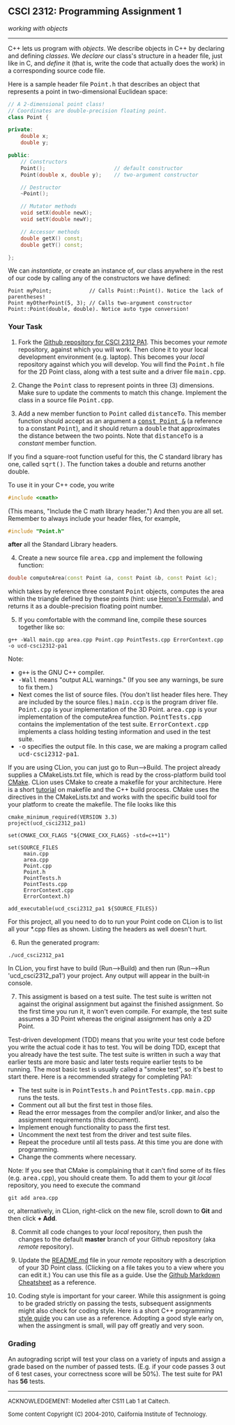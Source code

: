 ## CSCI 2312: Programming Assignment 1

_working with objects_

* * *

C++ lets us program with _objects_. We describe objects in C++ by declaring and defining _classes_. We _declare_ our class's structure in a header file,
just like in C, and _define_ it (that is, write the code that actually does the work) in a corresponding source code file.

Here is a sample header file <tt>Point.h</tt> that describes an object that represents a point in two-dimensional Euclidean space:

```c++
// A 2-dimensional point class!
// Coordinates are double-precision floating point.
class Point {

private:
    double x;
    double y;

public:
    // Constructors
    Point();                      // default constructor
    Point(double x, double y);    // two-argument constructor

    // Destructor
    ~Point();

    // Mutator methods
    void setX(double newX);
    void setY(double newY);

    // Accessor methods
    double getX() const;
    double getY() const;

};
```

We can _instantiate_, or create an instance of, our class anywhere in the rest of our code by calling any of the constructors we have defined:

```
Point myPoint;            // Calls Point::Point(). Notice the lack of parentheses!
Point myOtherPoint(5, 3); // Calls two-argument constructor Point::Point(double, double). Notice auto type conversion!
```

### Your Task

1.  Fork the [Github repository for CSCI 2312 PA1](https://github.com/ivogeorg/ucd-csci2312-pa1). This becomes your _remote_ repository, against which you will work. Then clone it to your local development environment (e.g. laptop). This becomes your _local_ repository against which you will develop. You will find the <tt>Point.h</tt> file for the 2D Point class, along with a test suite and a driver file <tt>main.cpp</tt>.

2.  Change the <tt>Point</tt> class to represent points in three (3) dimensions. Make sure to update the comments to match this change. Implement the class in a source file <tt>Point.cpp</tt>.

3.  Add a new member function to <tt>Point</tt> called <tt>distanceTo</tt>. This member function should accept as an argument a <u><tt>const Point &</tt></u> (a reference to a constant <tt>Point</tt>), and it should return a <tt>double</tt> that approximates the distance between the two points. Note that <tt>distanceTo</tt> is a _constant_ member function.

   If you find a square-root function useful for this, the C standard library has one, called <tt>sqrt()</tt>. The function takes a double and returns another double.

   To use it in your C++ code, you write
   ```c++
   #include <cmath>
   ```
   (This means, "Include the C math library header.") And then you are all set. Remember to always include your header files, for example,
   ```c++
   #include "Point.h"
   ```
   __after__ all the Standard Library headers.

4.  Create a new source file <tt>area.cpp</tt> and implement the following function:

   ```c++
   double computeArea(const Point &a, const Point &b, const Point &c);
   ```

   which takes by reference three constant <tt>Point</tt> objects, computes the area within the triangle defined by these points (hint: use [Heron's Formula](http://en.wikipedia.org/wiki/Heron%27s_formula)), and returns it as a double-precision floating point number.

5.  If you comfortable with the command line, compile these sources together like so:

   ```
   g++ -Wall main.cpp area.cpp Point.cpp PointTests.cpp ErrorContext.cpp -o ucd-csci2312-pa1
   ```

   Note:
   *   <tt>g++</tt> is the GNU C++ compiler.
   *   <tt>-Wall</tt> means "output ALL warnings." (If you see any warnings, be sure to fix them.)
   *   Next comes the list of source files. (You don't list header files here. They are included by the source files.) <tt>main.ccp</tt> is the program driver file. <tt>Point.cpp</tt> is your implementation of the 3D Point. <tt>area.cpp</tt> is your implementation of the computeArea function. <tt>PointTests.cpp</tt> contains the implementation of the test suite. <tt>ErrorContext.cpp</tt> implements a class holding testing information and used in the test suite.
   *   <tt>-o</tt> specifies the output file. In this case, we are making a program called <tt>ucd-csci2312-pa1</tt>.

   If you are using CLion, you can just go to Run-->Build. The project already supplies a CMakeLists.txt file, which is read by the cross-platform build tool [CMake](https://cmake.org/). CLion uses CMake to create a makefile for your architecture. Here is a short [tutorial](http://mrbook.org/blog/tutorials/make/) on makefile and the C++ build process. CMake uses the directives in the CMakeLists.txt and works with the specific build tool for your platform to create the makefile. The file looks like this

   ```
cmake_minimum_required(VERSION 3.3)
project(ucd_csci2312_pa1)

set(CMAKE_CXX_FLAGS "${CMAKE_CXX_FLAGS} -std=c++11")

set(SOURCE_FILES
        main.cpp
        area.cpp
        Point.cpp
        Point.h
        PointTests.h
        PointTests.cpp
        ErrorContext.cpp
        ErrorContext.h)

add_executable(ucd_csci2312_pa1 ${SOURCE_FILES})
```

   For this project, all you need to do to run your Point code on CLion is to list all your *.cpp files as shown. Listing the headers as well doesn't hurt.

6.  Run the generated program:

   ```
./ucd_csci2312_pa1
```

   In CLion, you first have to build (Run-->Build) and then run (Run-->Run 'ucd_csci2312_pa1') your project. Any output will appear in the built-in console.

7.  This assigment is based on a test suite. The test suite is written not against the original assignment but against the finished assignment. So the first time you run it, it won't even compile. For example, the test suite assumes a 3D Point whereas the original assignment has only a 2D Point. 

   Test-driven development (TDD) means that you write your test code before you write the actual code it has to test. You will be doing TDD, except that you already have the test suite. The test suite is written in such a way that earlier tests are more basic and later tests require earlier tests to be running. The most basic test is usually called a "smoke test", so it's best to start there. Here is a recommended strategy for completing PA1:

   *   The test suite is in <tt>PointTests.h</tt> and <tt>PointTests.cpp</tt>. <tt>main.cpp</tt> runs the tests.
   *   Comment out all but the first test in those files.
   *   Read the error messages from the compiler and/or linker, and also the assignment requirements (this document).
   *   Implement enough functionality to pass the first test.
   *   Uncomment the next test from the driver and test suite files.
   *   Repeat the procedure until all tests pass. At this time you are done with programming.
   *   Change the comments where necessary.

   Note: If you see that CMake is complaining that it can't find some of its files (e.g. <tt>area.cpp</tt>), you should create them. To add them to your git _local_ repository, you need to execute the command
   ```
   git add area.cpp
   ```
   or, alternatively, in CLion, right-click on the new file, scroll down to __Git__ and then click __+ Add__.

8.  Commit all code changes to your _local_ repository, then push the changes to the default __master__ branch of your Github repository (aka _remote_ repository).

9.  Update the [README.md](https://github.com/ivogeorg/ucd-csci2312-pa1/edit/master/README.md) file in your _remote_ repository with a description of your 3D Point class. (Clicking on a file takes you to a view where you can edit it.) You can use this file as a guide. Use the [Github Markdown Cheatsheet](https://github.com/adam-p/markdown-here/wiki/Markdown-Cheatsheet) as a reference.

10. Coding style is important for your career. While this assignment is going to be graded strictly on passing the tests, subsequent assignments might also check for coding style. Here is a short C++ programming [style guide](http://courses.cms.caltech.edu/cs11/material/cpp/donnie/cppstyle.html) you can use as a reference. Adopting a good style early on, when the assingment is small, will pay off greatly and very soon. 

### Grading

An autograding script will test your class on a variety of inputs and assign a grade based on the number of passed tests. (E.g. if your code passes 3 out of 6 test cases, your correctness score will be 50%). The test suite for PA1 has __56__ tests.

* * *

<font size="-1">ACKNOWLEDGEMENT: Modelled after CS11 Lab 1 at Caltech.</font>

<font size="-1">Some content Copyright (C) 2004-2010, California Institute of Technology.</font>
